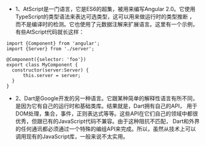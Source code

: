 * 1、AtScript是一门语言，它是ES6的超集，被用来编写Angular 2.0。它使用TypeScript的类型语法来表达可选类型，这可以用来做运行时的类型推断
，而不是编译时的检测。它也使用了元数据注解来扩展语言。这里有一个示例，有些AtScript代码就长这样：

```
import {Component} from 'angular';
import {Server} from './server';

@Component({selector: 'foo'})
export class MyComponent {
  constructor(server:Server) {
      this.server = server;
  }
}
```

* 2、Dart是Google开发的另一种语言。它跟某种简单的解释性语言有所不同，是因为它有自己的运行时和基础类库。结果就是，Dart拥有自己的API，
用于DOM处理，集合，事件，正则表达式等等。这些API在它们自己的领域中都很优秀，但跟已有的JavaScript代码不兼容。由于这种阻抗不匹配，
Dart和外界的任何通讯都必须通过一个特殊的编组API来完成。所以，虽然从技术上可以调用现有的JavaScript库，一般来说不太实用。
